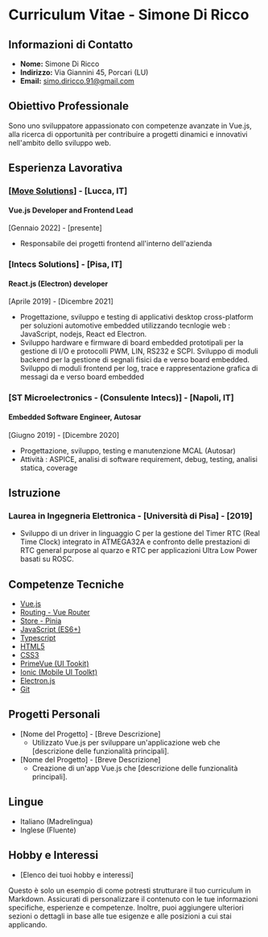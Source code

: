 # Curriculum Vitae - Simone Di Ricco

## Informazioni di Contatto
- **Nome:** Simone Di Ricco
- **Indirizzo:** Via Giannini 45, Porcari (LU)
- **Email:** simo.diricco.91@gmail.com

## Obiettivo Professionale
Sono uno sviluppatore appassionato con competenze avanzate in Vue.js, alla ricerca di opportunità per contribuire a progetti dinamici e innovativi nell'ambito dello sviluppo web.

## Esperienza Lavorativa
### [[Move Solutions](htttps://movesolutions.it)] - [Lucca, IT]
#### Vue.js Developer and Frontend Lead
[Gennaio 2022] - [presente]
- Responsabile dei progetti frontend all'interno dell'azienda

### [Intecs Solutions] - [Pisa, IT]
#### React.js (Electron) developer
[Aprile 2019] - [Dicembre 2021]
- Progettazione, sviluppo e testing di applicativi desktop cross-platform per soluzioni automotive embedded utilizzando tecnlogie web : JavaScript, nodejs, React ed Electron.
- Sviluppo hardware e firmware di board embedded prototipali per la gestione di I/O e protocolli PWM, LIN, RS232 e SCPI. Sviluppo di moduli backend per la gestione di segnali fisici da e verso board embedded. Sviluppo di moduli frontend per log, trace e rappresentazione grafica di messagi da e verso board embedded

### [ST Microelectronics - (Consulente Intecs)] - [Napoli, IT]
#### Embedded Software Engineer, Autosar 
[Giugno 2019] - [Dicembre 2020]
- Progettazione, sviluppo, testing e manutenzione MCAL (Autosar)
- Attività : ASPICE, analisi di software requirement, debug, testing, analisi statica, coverage

## Istruzione
### Laurea in Ingegneria Elettronica - [Università di Pisa] - [2019]
- Sviluppo di un driver in linguaggio C per la gestione del Timer RTC (Real Time Clock) integrato in ATMEGA32A e confronto delle prestazioni di RTC general purpose al quarzo e RTC per applicazioni Ultra Low Power basati su ROSC.

## Competenze Tecniche
- [Vue.js](https://vuejs.org/)
- [Routing - Vue Router](https://router.vuejs.org/)
- [Store - Pinia](https://pinia.vuejs.org/)
- [JavaScript (ES6+)](https://www.ecma-international.org/publications-and-standards/standards/ecma-262/)
- [Typescript](https://www.typescriptlang.org/)
- [HTML5](https://developer.mozilla.org/en-US/docs/Glossary/HTML5)
- [CSS3](https://developer.mozilla.org/en-US/docs/Web/CSS)
- [PrimeVue (UI Tookit)](https://primevue.org/)
- [Ionic (Mobile UI Toolkt)](https://ionicframework.com/)
- [Electron.js](https://www.electronjs.org/)
- [Git](https://git-scm.com/)

## Progetti Personali
- [Nome del Progetto] - [Breve Descrizione]
  - Utilizzato Vue.js per sviluppare un'applicazione web che [descrizione delle funzionalità principali].
- [Nome del Progetto] - [Breve Descrizione]
  - Creazione di un'app Vue.js che [descrizione delle funzionalità principali].

## Lingue
- Italiano (Madrelingua)
- Inglese (Fluente)

## Hobby e Interessi
- [Elenco dei tuoi hobby e interessi]

Questo è solo un esempio di come potresti strutturare il tuo curriculum in Markdown. Assicurati di personalizzare il contenuto con le tue informazioni specifiche, esperienze e competenze. Inoltre, puoi aggiungere ulteriori sezioni o dettagli in base alle tue esigenze e alle posizioni a cui stai applicando.

